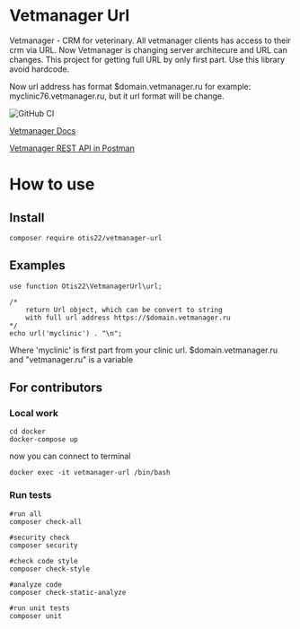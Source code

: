 # Vetmanager Url

Vetmanager - CRM for veterinary. All vetmanager clients has access to their crm via URL. Now Vetmanager is changing server architecure and URL can changes. This project for getting full URL by only first part. Use this library avoid hardcode.

Now url address has format $domain.vetmanager.ru for example: myclinic76.vetmanager.ru, but it url format will be change.

![GitHub CI](https://github.com/otis22/vetmanager-url/workflows/CI/badge.svg)

[Vetmanager Docs](https://vetmanager.ru/knowledgebase/rest-api-osnovnaya-informatsia)

[Vetmanager REST API in Postman](https://god.postman.co/run-collection/64d692ca1ea129218ccb)

# How to use 
## Install
```
composer require otis22/vetmanager-url
```
## Examples
```
use function Otis22\VetmanagerUrl\url;

/*
    return Url object, which can be convert to string
    with full url address https://$domain.vetmanager.ru
*/
echo url('myclinic') . "\n";
```
Where 'myclinic' is first part from your clinic url. $domain.vetmanager.ru and "vetmanager.ru" is a variable

## For contributors
### Local work
```
cd docker
docker-compose up
```
now you can connect to terminal
```
docker exec -it vetmanager-url /bin/bash
```
### Run tests
```
#run all
composer check-all

#security check
composer security

#check code style
composer check-style

#analyze code
composer check-static-analyze

#run unit tests
composer unit
```
